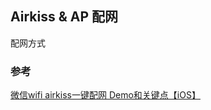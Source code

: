## Airkiss & AP 配网

配网方式




### 参考
[微信wifi airkiss一键配网 Demo和关键点【iOS】](https://www.jianshu.com/p/9be2117c3b12)

